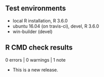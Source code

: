## Test environments
* local R installation, R 3.6.0
* ubuntu 16.04 (on travis-ci), devel, R 3.6.0
* win-builder (devel)

## R CMD check results

0 errors | 0 warnings | 1 note

* This is a new release.
